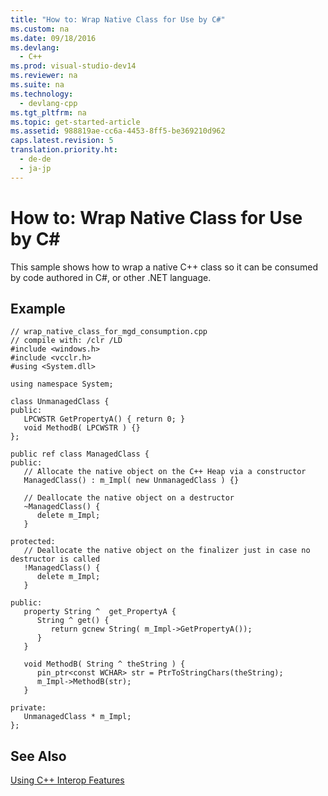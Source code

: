 ```yaml
---
title: "How to: Wrap Native Class for Use by C#"
ms.custom: na
ms.date: 09/18/2016
ms.devlang: 
  - C++
ms.prod: visual-studio-dev14
ms.reviewer: na
ms.suite: na
ms.technology: 
  - devlang-cpp
ms.tgt_pltfrm: na
ms.topic: get-started-article
ms.assetid: 988819ae-cc6a-4453-8ff5-be369210d962
caps.latest.revision: 5
translation.priority.ht: 
  - de-de
  - ja-jp
---
```

# How to: Wrap Native Class for Use by C#
This sample shows how to wrap a native C++ class so it can be consumed by code authored in C#, or other .NET language.  
  
## Example  
  
```  
// wrap_native_class_for_mgd_consumption.cpp  
// compile with: /clr /LD  
#include <windows.h>  
#include <vcclr.h>  
#using <System.dll>  
  
using namespace System;  
  
class UnmanagedClass {  
public:  
   LPCWSTR GetPropertyA() { return 0; }  
   void MethodB( LPCWSTR ) {}  
};  
  
public ref class ManagedClass {  
public:  
   // Allocate the native object on the C++ Heap via a constructor  
   ManagedClass() : m_Impl( new UnmanagedClass ) {}  
  
   // Deallocate the native object on a destructor  
   ~ManagedClass() {  
      delete m_Impl;  
   }  
  
protected:  
   // Deallocate the native object on the finalizer just in case no destructor is called  
   !ManagedClass() {  
      delete m_Impl;  
   }  
  
public:  
   property String ^  get_PropertyA {  
      String ^ get() {  
         return gcnew String( m_Impl->GetPropertyA());  
      }  
   }  
  
   void MethodB( String ^ theString ) {  
      pin_ptr<const WCHAR> str = PtrToStringChars(theString);  
      m_Impl->MethodB(str);  
   }  
  
private:  
   UnmanagedClass * m_Impl;  
};  
```  
  
## See Also  
 [Using C++ Interop Features](../vs140/Using-C---Interop--Implicit-PInvoke-.md)
